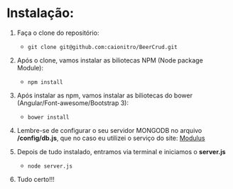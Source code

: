 # Instalação:

1. Faça o clone do repositório:
	* ``` git clone git@github.com:caionitro/BeerCrud.git ```

2. Após o clone, vamos instalar as biliotecas NPM (Node package Module):
	* ``` npm install ```

3. Após instalar as npm, vamos instalar as biliotecas do bower (Angular/Font-awesome/Bootstrap 3):
	* ``` bower install ```

4. Lembre-se de configurar o seu servidor MONGODB no arquivo **/config/db.js**, 
que no caso eu utilizei o serviço do site: [Modulus](https://modulus.io/)

5. Depois de tudo instalado, entramos via terminal e iniciamos o **server.js**
	* ``` node server.js ```
6. Tudo certo!!!
